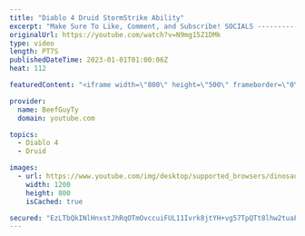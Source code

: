 ```yaml
---
title: "Diablo 4 Druid StormStrike Ability"
excerpt: "Make Sure To Like, Comment, and Subscribe! SOCIALS ---------------------------------------------- Join Our ..."
originalUrl: https://youtube.com/watch?v=N9mg15Z1DMk
type: video
length: PT7S
publishedDateTime: 2023-01-01T01:00:06Z
heat: 112

featuredContent: "<iframe width=\"800\" height=\"500\" frameborder=\"0\" src=\"https://www.youtube.com/embed/N9mg15Z1DMk\" allow=\"accelerometer; autoplay; encrypted-media; gyroscope; picture-in-picture\" allowfullscreen></iframe>"

provider:
  name: BeefGuyTy
  domain: youtube.com

topics:
  - Diablo 4
  - Druid

images:
  - url: https://www.youtube.com/img/desktop/supported_browsers/dinosaur.png
    width: 1200
    height: 800
    isCached: true

secured: "EzLTbQkINlHnxstJhRqOTmOvccuiFUL11Ivrk8jtYH+vg57TpQTt8lhw2tuaFJqEg0Mlrb5qrm7L7ZAVZbXjrJrmB00A6JK5UwfiSbXOosekgiYGRFHhdcytkKBE2C/PZw+H6hI3k09IQCZQVU1dkfKNkjbAIDbeMcdx0BFVrUo1D21HcIZK3a56uHZaMvga1g5AJPdammS+Gabd72Wx/k6fEg/8ygScqBRKz0UCFqg2rdbJV7+AipuWCSqjo1dKTDhChg55unA61DuzoKV6QYHaQyjQy9vmYwVeQaTk6UiSEATTl4qw1RlAi8//OOCCuy50LoaWqiYtJRVpa644bhzafncAP3lFN7bZ8zmPjd+JI1sXPJqYJhJ9xamFuTGTNJLj/H62xyhEmbsjBRnENyX9VvoqVmp9QnYcacANIoc=;AkeeQbytMiY0bgb8oIZUag=="
---
```


